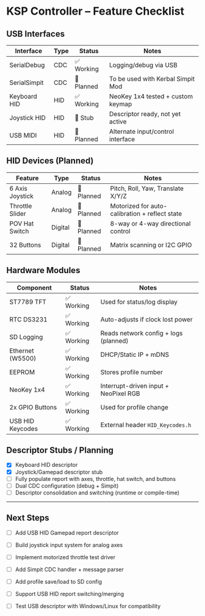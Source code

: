 # KSP Controller – Feature Checklist

## USB Interfaces

| Interface       | Type     | Status      | Notes                                |
|----------------|----------|-------------|--------------------------------------|
| SerialDebug     | CDC      | ✅ Working  | Logging/debug via USB                |
| SerialSimpit    | CDC      | 🔲 Planned  | To be used with Kerbal Simpit Mod    |
| Keyboard HID    | HID      | ✅ Working  | NeoKey 1x4 tested + custom keymap    |
| Joystick HID    | HID      | 🔲 Stub     | Descriptor ready, not yet active     |
| USB MIDI        | HID      | 🔲 Planned  | Alternate input/control interface    |

## HID Devices (Planned)

| Feature          | Type     | Status    | Notes                                           |
|------------------|----------|-----------|-------------------------------------------------|
| 6 Axis Joystick  | Analog   | 🔲 Planned | Pitch, Roll, Yaw, Translate X/Y/Z              |
| Throttle Slider  | Analog   | 🔲 Planned | Motorized for auto-calibration + reflect state |
| POV Hat Switch   | Digital  | 🔲 Planned | 8-way or 4-way directional control             |
| 32 Buttons       | Digital  | 🔲 Planned | Matrix scanning or I2C GPIO                    |

## Hardware Modules

| Component         | Status      | Notes                                  |
|------------------|-------------|----------------------------------------|
| ST7789 TFT        | ✅ Working  | Used for status/log display            |
| RTC DS3231        | ✅ Working  | Auto-adjusts if clock lost power       |
| SD Logging        | ✅ Working  | Reads network config + logs (planned) |
| Ethernet (W5500)  | ✅ Working  | DHCP/Static IP + mDNS                  |
| EEPROM            | ✅ Working  | Stores profile number                  |
| NeoKey 1x4        | ✅ Working  | Interrupt-driven input + NeoPixel RGB  |
| 2x GPIO Buttons   | ✅ Working  | Used for profile change                |
| USB HID Keycodes  | ✅ Working  | External header `HID_Keycodes.h`       |

## Descriptor Stubs / Planning

- [x] Keyboard HID descriptor
- [x] Joystick/Gamepad descriptor stub
- [ ] Fully populate report with axes, throttle, hat switch, and buttons
- [ ] Dual CDC configuration (debug + Simpit)
- [ ] Descriptor consolidation and switching (runtime or compile-time)

---

## Next Steps

- [ ] Add USB HID Gamepad report descriptor
- [ ] Build joystick input system for analog axes
- [ ] Implement motorized throttle test driver
- [ ] Add Simpit CDC handler + message parser
- [ ] Add profile save/load to SD config
- [ ] Support USB HID report switching/merging
- [ ] Test USB descriptor with Windows/Linux for compatibility

